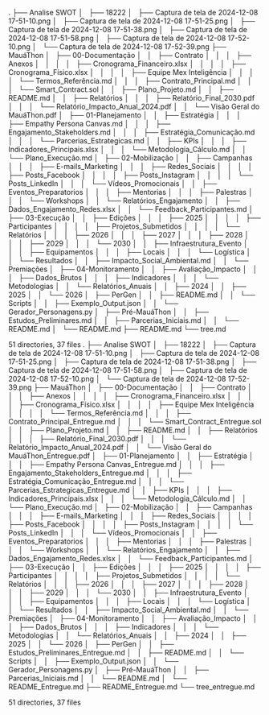 .
├── Analise SWOT
│   ├── 18222
│   ├── Captura de tela de 2024-12-08 17-51-10.png
│   ├── Captura de tela de 2024-12-08 17-51-25.png
│   ├── Captura de tela de 2024-12-08 17-51-38.png
│   ├── Captura de tela de 2024-12-08 17-51-58.png
│   ├── Captura de tela de 2024-12-08 17-52-10.png
│   └── Captura de tela de 2024-12-08 17-52-39.png
├── MauáThon
│   ├── 00-Documentação
│   │   ├── Contrato
│   │   │   ├── Anexos
│   │   │   │   ├── Cronograma_Financeiro.xlsx
│   │   │   │   ├── Cronograma_Físico.xlsx
│   │   │   │   ├── Equipe Mex Inteligência
│   │   │   │   └── Termos_Referência.md
│   │   │   ├── Contrato_Principal.md
│   │   │   └── Smart_Contract.sol
│   │   ├── Plano_Projeto.md
│   │   ├── README.md
│   │   ├── Relatórios
│   │   │   ├── Relatório_Final_2030.pdf
│   │   │   └── Relatório_Impacto_Anual_2024.pdf
│   │   └── Visão Geral do MauáThon.pdf
│   ├── 01-Planejamento
│   │   ├── Estratégia
│   │   │   ├── Empathy Persona Canvas.md
│   │   │   ├── Engajamento_Stakeholders.md
│   │   │   ├── Estratégia_Comunicação.md
│   │   │   └── Parcerias_Estrategicas.md
│   │   ├── KPIs
│   │   │   ├── Indicadores_Principais.xlsx
│   │   │   └── Metodologia_Cálculo.md
│   │   └── Plano_Execução.md
│   ├── 02-Mobilização
│   │   ├── Campanhas
│   │   │   ├── E-mails_Marketing
│   │   │   ├── Redes_Sociais
│   │   │   │   ├── Posts_Facebook
│   │   │   │   ├── Posts_Instagram
│   │   │   │   └── Posts_LinkedIn
│   │   │   └── Vídeos_Promocionais
│   │   ├── Eventos_Preparatorios
│   │   │   ├── Mentorias
│   │   │   ├── Palestras
│   │   │   └── Workshops
│   │   └── Relatórios_Engajamento
│   │       ├── Dados_Engajamento_Redes.xlsx
│   │       └── Feedback_Participantes.md
│   ├── 03-Execução
│   │   ├── Edições
│   │   │   ├── 2025
│   │   │   │   ├── Participantes
│   │   │   │   ├── Projetos_Submetidos
│   │   │   │   └── Relatórios
│   │   │   ├── 2026
│   │   │   ├── 2027
│   │   │   ├── 2028
│   │   │   ├── 2029
│   │   │   └── 2030
│   │   ├── Infraestrutura_Evento
│   │   │   ├── Equipamentos
│   │   │   ├── Locais
│   │   │   └── Logística
│   │   └── Resultados
│   │       ├── Impacto_Social_Ambiental.md
│   │       └── Premiações
│   ├── 04-Monitoramento
│   │   ├── Avaliação_Impacto
│   │   │   ├── Dados_Brutos
│   │   │   ├── Indicadores
│   │   │   └── Metodologias
│   │   └── Relatórios_Anuais
│   │       ├── 2024
│   │       ├── 2025
│   │       └── 2026
│   ├── PerGen
│   │   ├── README.md
│   │   └── Scripts
│   │       ├── Exemplo_Output.json
│   │       └── Gerador_Personagens.py
│   ├── Pré-MauáThon
│   │   ├── Estudos_Preliminares.md
│   │   ├── Parcerias_Iniciais.md
│   │   └── README.md
│   └── README.md
├── README.md
└── tree.md

51 directories, 37 files
.
├── Analise SWOT
│   ├── 18222
│   ├── Captura de tela de 2024-12-08 17-51-10.png
│   ├── Captura de tela de 2024-12-08 17-51-25.png
│   ├── Captura de tela de 2024-12-08 17-51-38.png
│   ├── Captura de tela de 2024-12-08 17-51-58.png
│   ├── Captura de tela de 2024-12-08 17-52-10.png
│   └── Captura de tela de 2024-12-08 17-52-39.png
├── MauáThon
│   ├── 00-Documentação
│   │   ├── Contrato
│   │   │   ├── Anexos
│   │   │   │   ├── Cronograma_Financeiro.xlsx
│   │   │   │   ├── Cronograma_Físico.xlsx
│   │   │   │   ├── Equipe Mex Inteligência
│   │   │   │   └── Termos_Referência.md
│   │   │   ├── Contrato_Principal_Entregue.md
│   │   │   └── Smart_Contract_Entregue.sol
│   │   ├── Plano_Projeto.md
│   │   ├── README.md
│   │   ├── Relatórios
│   │   │   ├── Relatório_Final_2030.pdf
│   │   │   └── Relatório_Impacto_Anual_2024.pdf
│   │   └── Visão Geral do MauáThon_Entregue.pdf
│   ├── 01-Planejamento
│   │   ├── Estratégia
│   │   │   ├── Empathy Persona Canvas_Entregue.md
│   │   │   ├── Engajamento_Stakeholders_Entregue.md
│   │   │   ├── Estratégia_Comunicação_Entregue.md
│   │   │   └── Parcerias_Estrategicas_Entregue.md
│   │   ├── KPIs
│   │   │   ├── Indicadores_Principais.xlsx
│   │   │   └── Metodologia_Cálculo.md
│   │   └── Plano_Execução.md
│   ├── 02-Mobilização
│   │   ├── Campanhas
│   │   │   ├── E-mails_Marketing
│   │   │   ├── Redes_Sociais
│   │   │   │   ├── Posts_Facebook
│   │   │   │   ├── Posts_Instagram
│   │   │   │   └── Posts_LinkedIn
│   │   │   └── Vídeos_Promocionais
│   │   ├── Eventos_Preparatorios
│   │   │   ├── Mentorias
│   │   │   ├── Palestras
│   │   │   └── Workshops
│   │   └── Relatórios_Engajamento
│   │       ├── Dados_Engajamento_Redes.xlsx
│   │       └── Feedback_Participantes.md
│   ├── 03-Execução
│   │   ├── Edições
│   │   │   ├── 2025
│   │   │   │   ├── Participantes
│   │   │   │   ├── Projetos_Submetidos
│   │   │   │   └── Relatórios
│   │   │   ├── 2026
│   │   │   ├── 2027
│   │   │   ├── 2028
│   │   │   ├── 2029
│   │   │   └── 2030
│   │   ├── Infraestrutura_Evento
│   │   │   ├── Equipamentos
│   │   │   ├── Locais
│   │   │   └── Logística
│   │   └── Resultados
│   │       ├── Impacto_Social_Ambiental.md
│   │       └── Premiações
│   ├── 04-Monitoramento
│   │   ├── Avaliação_Impacto
│   │   │   ├── Dados_Brutos
│   │   │   ├── Indicadores
│   │   │   └── Metodologias
│   │   └── Relatórios_Anuais
│   │       ├── 2024
│   │       ├── 2025
│   │       └── 2026
│   ├── PerGen
│   │   ├── Estudos_Preliminares_Entregue.md
│   │   ├── README.md
│   │   └── Scripts
│   │       ├── Exemplo_Output.json
│   │       └── Gerador_Personagens.py
│   ├── Pré-MauáThon
│   │   ├── Parcerias_Iniciais.md
│   │   └── README.md
│   └── README_Entregue.md
├── README_Entregue.md
└── tree_entregue.md

51 directories, 37 files
